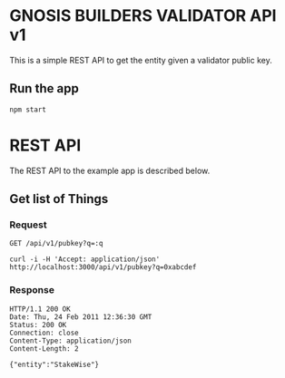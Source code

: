 # GNOSIS BUILDERS VALIDATOR API v1

This is a simple REST API to get the entity given a validator public key.

## Run the app

    npm start

# REST API

The REST API to the example app is described below.

## Get list of Things

### Request

`GET /api/v1/pubkey?q=:q`

    curl -i -H 'Accept: application/json' http://localhost:3000/api/v1/pubkey?q=0xabcdef

### Response

    HTTP/1.1 200 OK
    Date: Thu, 24 Feb 2011 12:36:30 GMT
    Status: 200 OK
    Connection: close
    Content-Type: application/json
    Content-Length: 2

    {"entity":"StakeWise"}
